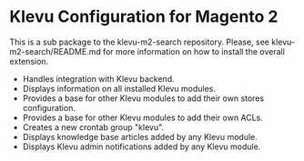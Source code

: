 # Klevu Configuration for Magento 2

This is a sub package to the klevu-m2-search repository. 
Please, see klevu-m2-search/README.md for more information on how to install the overall extension.

* Handles integration with Klevu backend.
* Displays information on all installed Klevu modules.
* Provides a base for other Klevu modules to add their own stores configuration.
* Provides a base for other Klevu modules to add their own ACLs.
* Creates a new crontab group "klevu".
* Displays knowledge base articles added by any Klevu module.
* Displays Klevu admin notifications added by any Klevu module.
